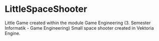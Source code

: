 # LittleSpaceShooter
Little Game created within the module Game Engineering (3. Semester Informatik - Game Engineering)
Small space shooter created in Vektoria Engine.
